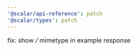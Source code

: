 ```yaml
---
'@scalar/api-reference': patch
'@scalar/types': patch
---
```


fix: show _/_ mimetype in example response
